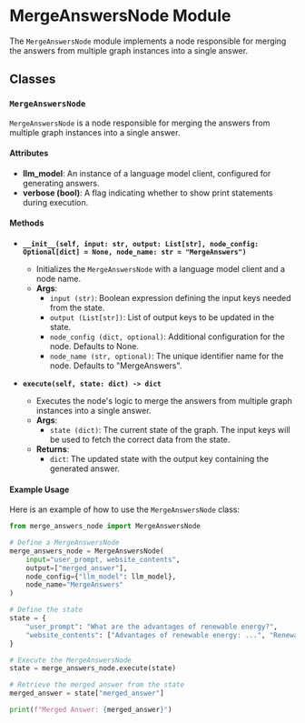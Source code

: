 # MergeAnswersNode Module

The `MergeAnswersNode` module implements a node responsible for merging the answers from multiple graph instances into a single answer.

## Classes

### `MergeAnswersNode`

`MergeAnswersNode` is a node responsible for merging the answers from multiple graph instances into a single answer.

#### Attributes

- **llm_model**: An instance of a language model client, configured for generating answers.
- **verbose (bool)**: A flag indicating whether to show print statements during execution.

#### Methods

- **`__init__(self, input: str, output: List[str], node_config: Optional[dict] = None, node_name: str = "MergeAnswers")`**
  - Initializes the `MergeAnswersNode` with a language model client and a node name.
  - **Args**:
    - `input (str)`: Boolean expression defining the input keys needed from the state.
    - `output (List[str])`: List of output keys to be updated in the state.
    - `node_config (dict, optional)`: Additional configuration for the node. Defaults to None.
    - `node_name (str, optional)`: The unique identifier name for the node. Defaults to "MergeAnswers".

- **`execute(self, state: dict) -> dict`**
  - Executes the node's logic to merge the answers from multiple graph instances into a single answer.
  - **Args**:
    - `state (dict)`: The current state of the graph. The input keys will be used to fetch the correct data from the state.
  - **Returns**:
    - `dict`: The updated state with the output key containing the generated answer.

#### Example Usage

Here is an example of how to use the `MergeAnswersNode` class:

```python
from merge_answers_node import MergeAnswersNode

# Define a MergeAnswersNode
merge_answers_node = MergeAnswersNode(
    input="user_prompt, website_contents",
    output=["merged_answer"],
    node_config={"llm_model": llm_model},
    node_name="MergeAnswers"
)

# Define the state
state = {
    "user_prompt": "What are the advantages of renewable energy?",
    "website_contents": ["Advantages of renewable energy: ...", "Renewable energy is beneficial because ..."],
}

# Execute the MergeAnswersNode
state = merge_answers_node.execute(state)

# Retrieve the merged answer from the state
merged_answer = state["merged_answer"]

print(f"Merged Answer: {merged_answer}")
